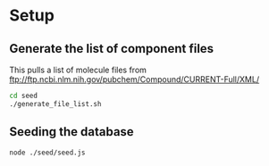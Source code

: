 # Setup

## Generate the list of component files

This pulls a list of molecule files from
ftp://ftp.ncbi.nlm.nih.gov/pubchem/Compound/CURRENT-Full/XML/

```sh
cd seed
./generate_file_list.sh
```

## Seeding the database

```sh
node ./seed/seed.js
```
